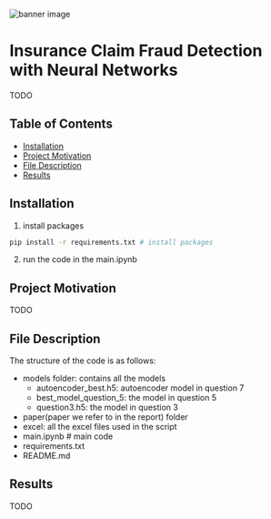 ![banner image](https://user-images.githubusercontent.com/61338647/169712489-d792726f-54fe-4254-91a7-9301f889ed64.jpg)
# Insurance Claim Fraud Detection with Neural Networks
TODO

## Table of Contents
* [Installation](#Installation)
* [Project Motivation](#motivation)
* [File Description](#description)
* [Results](#Results)

## Installation
1. install packages
```bash
pip install -r requirements.txt # install packages
```
2. run the code in the main.ipynb

## Project Motivation <a name="motivation"></a>
TODO

## File Description <a name="description"></a>
The structure of the code is as follows:
- models folder: contains all the models
  - autoencoder_best.h5: autoencoder model in question 7
  - best_model_question_5: the model in question 5
  - question3.h5: the model in question 3
- paper(paper we refer to in the report) folder
- excel: all the excel files used in the script
- main.ipynb # main code
- requirements.txt
- README.md

## Results
TODO
